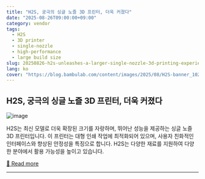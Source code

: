 ```yaml
---
title: "H2S, 궁극의 싱글 노즐 3D 프린터, 더욱 커졌다"
date: "2025-08-26T09:00:00+09:00"
category: vendor
tags:
  - H2S
  - 3D printer
  - single-nozzle
  - high-performance
  - large build size
slug: 20250826-h2s-unleashes-a-larger-single-nozzle-3d-printing-experience
lang: ko
cover: "https://blog.bambulab.com/content/images/2025/08/H2S-banner_1024x667.jpg"
---
```


## H2S, 궁극의 싱글 노즐 3D 프린터, 더욱 커졌다
![image](https://blog.bambulab.com/content/images/2025/08/H2S-banner_1024x667.jpg)

H2S는 최신 모델로 더욱 확장된 크기를 자랑하며, 뛰어난 성능을 제공하는 싱글 노즐 3D 프린터입니다. 이 프린터는 대형 인쇄 작업에 최적화되어 있으며, 사용자 친화적인 인터페이스와 향상된 안정성을 특징으로 합니다. H2S는 다양한 재료를 지원하여 다양한 분야에서 활용 가능성을 높이고 있습니다.

[🔗 Read more](https://blog.bambulab.com/h2s-the-ultimate-single-nozzle-3d-printer-now-bigger-than-ever/)

---